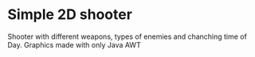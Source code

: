 # Simple 2D shooter
Shooter with different weapons, types of enemies and chanching time of Day.
Graphics made with only Java AWT
